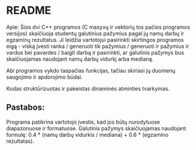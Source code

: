 # README
Apie:
Šios dvi C++ programos (C masyvų ir vektorių tos pačios programos versijos) skaičiuoja studentų galutinius pažymius pagal jų namų darbų ir egzaminų rezultatus. Ji leidžia vartotojui pasirinkti skirtingos programos eigą - viską įvesti ranka / generuoti tik pažymius / generuoti ir pažymius ir vardus bei pavardes / baigti darbą  ir pasirinkti, ar galutinis pažymys bus skaičiuojamas naudojant namų darbų vidurkį arba medianą.

Abi programos vykdo taspačias funkcijas, tačiau skiriasi jų duomenų saugojimo ir apdorojimo būdai.

Kodas struktūrizuotas ir pakeistas dinaminės atminties tvarkymas.

## Pastabos:

Programa patikrina vartotojo įvestis, kad jos būtų nurodytuose diapazonuose ir formatuose.
Galutinis pažymys skaičiuojamas naudojant formulę: 0.4 * (namų darbų vidurkis / mediana) + 0.6 * (egzamino rezultatas).
